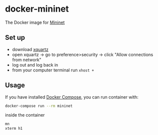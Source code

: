 # docker-mininet

The Docker image for [Mininet](http://mininet.org/)

## Set up

- download [xquartz](https://www.xquartz.org/)
- open xquartz -> go to preference>security -> click "Allow connections from network"
- log out and log back in
- from your computer terminal run `xhost +`

## Usage

If you have installed [Docker Compose](https://docs.docker.com/compose/),
you can run container with:

```bash
docker-compose run --rm mininet
```

inside the container

```bash
mn
xterm h1
```
